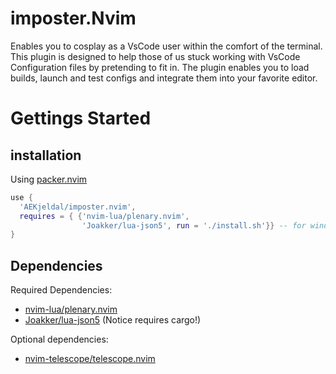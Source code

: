 # imposter.Nvim

Enables you to cosplay as a VsCode user within the comfort of the terminal. 
This plugin is designed to help those of us stuck working with VsCode Configuration files by pretending to fit in. 
The plugin enables you to load builds, launch and test configs and integrate them into your favorite editor. 

# Gettings Started

## installation 


Using [packer.nvim](https://github.com/wbthomason/packer.nvim)

```lua
use {
  'AEKjeldal/imposter.nvim',
  requires = { {'nvim-lua/plenary.nvim', 
                'Joakker/lua-json5', run = './install.sh'}} -- for windows: ./install.ps1
}
```

## Dependencies
 Required Dependencies: 

  - [nvim-lua/plenary.nvim](https://github.com/nvim-lua/plenary.nvim)
  - [Joakker/lua-json5](https://github.com/Joakker/lua-json5) (Notice requires cargo!)

 Optional dependencies: 
   
 - [nvim-telescope/telescope.nvim](https://github.com/nvim-telescope/telescope.nvim)








